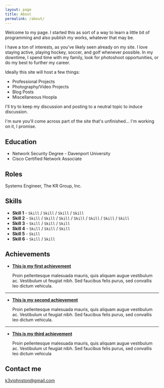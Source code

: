 ```yaml
---
layout: page
title: About
permalink: /about/
---
```


Welcome to my page. I started this as sort of a way to learn a little bit of programming and also publish my works, whatever that may be.

I have a ton of interests, as you've likely seen already on my site. I love staying active, playing hockey, soccer, and golf whenever possible. In my downtime, I spend time with my family, look for photoshoot opportunities, or do my best to further my career.

Ideally this site will host a few things:
* Professional Projects
* Photography/Video Projects
* Blog Posts
* Miscellaneous Hoopla

I'll try to keep my discussion and posting to a neutral topic to induce discussion.

I'm sure you'll come across part of the site that's unfinished... I'm working on it, I promise.

## Education

* Network Security Degree - Davenport University
* Cisco Certified Network Associate

## Roles

Systems Engineer, The KR Group, Inc.

## Skills

* **Skill 1** - `Skill` / `Skill` / `Skill` / `Skill`
* **Skill 2** - `Skill` / `Skill` / `Skill` / `Skill` / `Skill` / `Skill` / `Skill`
* **Skill 3** - `Skill` / `Skill` / `Skill`
* **Skill 4** - `Skill` / `Skill` / `Skill` 
* **Skill 5** - `Skill`
* **Skill 6** - `Skill` / `Skill` 
    
    
## Achievements


* [**This is my first achievement**](#) 
   
   Proin pellentesque malesuada mauris, quis aliquam augue vestibulum ac. Vestibulum ut feugiat nibh. Sed faucibus felis purus, sed convallis leo dictum vehicula.

***

* [**This is my second achievement**](#) 

    Proin pellentesque malesuada mauris, quis aliquam augue vestibulum ac. Vestibulum ut feugiat nibh. Sed faucibus felis purus, sed convallis leo dictum vehicula.

***

* [**This is my third achievement**](#) 

   Proin pellentesque malesuada mauris, quis aliquam augue vestibulum ac. Vestibulum ut feugiat nibh. Sed faucibus felis purus, sed convallis leo dictum vehicula


## Contact me

[k3vjohnston@gmail.com](mailto:k3vjohnston@gmail.com)
